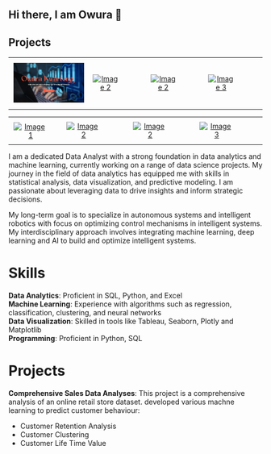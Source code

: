 ## Hi there, I am Owura 👋

## Projects
<table style="width: 100%;">
  <tr>
    <td style="text-align: center; padding: 10px; border: none;">
      <a href="https://example.com/link1">
        <img src="https://github.com/mrowurakwarteng/mrowurakwarteng/blob/main/Home.jpg" width="350" alt="Image 1" style="margin-right: 20px;">
      </a>
    </td>
    <td style="text-align: center;">
      <a href="https://example.com/link2" target="_blank">
        <img src="https://github.com/mrowurakwarteng/weather-data-analysis/blob/main/output-figures/humidity.jpg" width="350" alt="Image 2" style="margin-right: 50px;">
      </a>
    </td>
   <td style="text-align: center;">
      <a href="https://example.com/link2" target="_blank">
        <img src="https://github.com/mrowurakwarteng/weather-data-analysis/blob/main/output-figures/temperature-vs-humidity.jpg" width="350" alt="Image 2" style="margin-right: 50px;">
      </a>
    </td>
    <td style="text-align: center;">
      <a href="https://example.com/link3" target="_blank">
        <img src="https://github.com/mrowurakwarteng/online-retail-data-analysis/blob/main/output%20figures/customer-patronage-forecast.jpg" width="350" alt="Image 3" style="margin-right: 50px;">
      </a>
    </td>
  </tr>
</table>


<table style="width: 100%;">
  <tr>
    <td style="text-align: center; padding: 10px; border: none;">
      <a href="https://example.com/link1">
        <img src="https://github.com/mrowurakwarteng/online-retail-data-analysis/blob/main/output%20figures/customer-retention.jpg" width="350" alt="Image 1" style="margin-right: 20px;">
      </a>
    </td>
    <td style="text-align: center;">
      <a href="https://example.com/link2" target="_blank">
        <img src="https://github.com/mrowurakwarteng/online-retail-data-analysis/blob/main/output%20figures/loyal-customers.jpg" width="350" alt="Image 2" style="margin-right: 50px;">
      </a>
    </td>
   <td style="text-align: center;">
      <a href="https://example.com/link2" target="_blank">
        <img src="https://github.com/mrowurakwarteng/online-retail-data-analysis/blob/main/output%20figures/monthly-revenue.jpg" width="350" alt="Image 2" style="margin-right: 50px;">
      </a>
    </td>
    <td style="text-align: center;">
      <a href="https://example.com/link3" target="_blank">
        <img src="https://github.com/mrowurakwarteng/sea-level-prediction/blob/main/output-figures/sea-level-prediction.jpg" width="350" alt="Image 3" style="margin-right: 50px;">
      </a>
    </td>
  </tr>
</table>




I am a dedicated Data Analyst with a strong foundation in data analytics and machine learning, currently working on a range of data science projects. My journey in the field of data analytics has equipped me with skills in statistical analysis, data visualization, and predictive modeling. I am passionate about leveraging data to drive insights and inform strategic decisions.

My long-term goal is to specialize in autonomous systems and intelligent robotics with focus on optimizing control mechanisms in intelligent systems. My interdisciplinary approach involves integrating machine learning, deep learning and AI to build and optimize intelligent systems.




# Skills

**Data Analytics**: Proficient in SQL, Python, and Excel<br>
**Machine Learning**: Experience with algorithms such as regression, classification, clustering, and neural networks<br>
**Data Visualization**: Skilled in tools like Tableau, Seaborn, Plotly and Matplotlib<br>
**Programming**: Proficient in Python, SQL<br>




# Projects

**Comprehensive Sales Data Analyses**: This project is a comprehensive analysis of an online retail store dataset. developed various machne learning to predict customer behaviour:
 - Customer Retention Analysis
 - Customer Clustering
 - Customer Life Time Value

<!--
**mrowurakwarteng/mrowurakwarteng** is a ✨ _special_ ✨ repository because its `README.md` (this file) appears on your GitHub profile.

Here are some ideas to get you started:

- 🔭 I’m currently working on ...
- 🌱 I’m currently learning ...
- 👯 I’m looking to collaborate on ...
- 🤔 I’m looking for help with ...
- 💬 Ask me about ...
- 📫 How to reach me: ...
- 😄 Pronouns: ...
- ⚡ Fun fact: ...
-->
